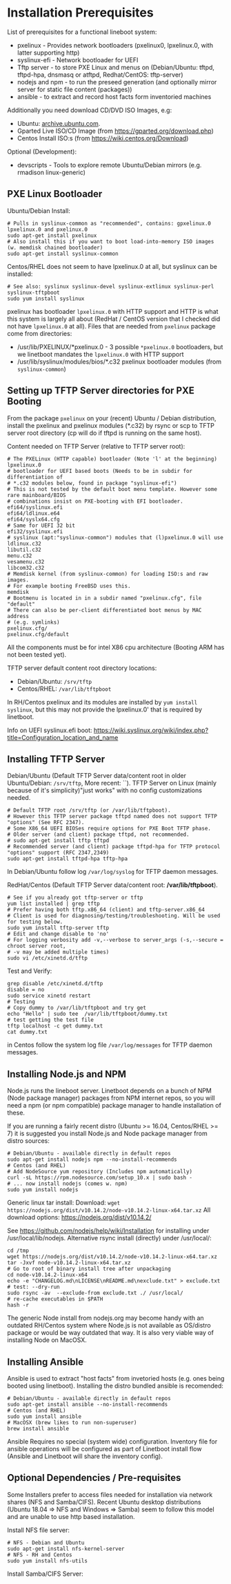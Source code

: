 # Installation Prerequisites

List of prerequisites for a functional lineboot system:

- pxelinux - Provides network bootloaders (pxelinux0, lpxelinux.0, with latter supporting http)
- syslinux-efi - Network bootloader for UEFI
- Tftp server - to store PXE Linux and menus on (Debian/Ubuntu: tftpd, tftpd-hpa, dnsmasq or atftpd, Redhat/CentOS: tftp-server)
- nodejs and npm - to run the preseed generation (and optionally mirror server for static file content (packages))
- ansible - to extract and record host facts form inventoried machines

Additionally you need download CD/DVD ISO Images, e.g:
- Ubuntu: [archive.ubuntu.com](http://archive.ubuntu.com/ubuntu/dists/).
- Gparted Live ISO/CD Image (from https://gparted.org/download.php)
- Centos Install ISO:s (from https://wiki.centos.org/Download)

Optional (Development):
- devscripts - Tools to explore remote Ubuntu/Debian mirrors (e.g. rmadison linux-generic)

## PXE Linux Bootloader

Ubuntu/Debian Install:

    # Pulls in syslinux-common as "recommended", contains: gpxelinux.0 lpxelinux.0 and pxelinux.0
    sudo apt-get install pxelinux
    # Also install this if you want to boot load-into-memory ISO images (w. memdisk chained bootloader)
    sudo apt-get install syslinux-common

Centos/RHEL does not seem to have lpxelinux.0 at all, but syslinux can be installed:

    # See also: syslinux syslinux-devel syslinux-extlinux syslinux-perl syslinux-tftpboot
    sudo yum install syslinux

pxelinux has bootloader `lpxelinux.0` with HTTP support and HTTP is what this system is largely all about (RedHat / CentOS version that I checked did not have `lpxelinux.0` at all).
Files that are needed from `pxelinux` package come from directories:
- /usr/lib/PXELINUX/*pxelinux.0 - 3 possible `*pxelinux.0` bootloaders, but we linetboot mandates the `lpxelinux.0` with HTTP support
- /usr/lib/syslinux/modules/bios/*.c32 pxelinux bootloader modules (from `syslinux-common`)

## Setting up TFTP Server directories for PXE Booting


From the package `pxelinux` on your (recent) Ubuntu / Debian distribution, install the pxelinux and pxelinux modules (*.c32) by rsync or scp to TFTP server root directory (cp will do if tftpd is running on the same host).

Content needed on TFTP Server (relative to TFTP server root):

    # The PXELinux (HTTP capable) bootloader (Note 'l' at the beginning)
    lpxelinux.0
    # bootloader for UEFI based boots (Needs to be in subdir for differentiation of
    # *.c32 modules below, found in package "syslinux-efi")
    # This is not tested by the default boot menu template. However some rare mainboard/BIOS
    # combinations insist on PXE-booting with EFI bootloader.
    efi64/syslinux.efi
    efi64/ldlinux.e64
    efi64/syslx64.cfg
    # Same for UEFI 32 bit
    efi32/syslinux.efi
    # syslinux (apt:"syslinux-common") modules that (l)pxelinux.0 will use
    ldlinux.c32
    libutil.c32
    menu.c32
    vesamenu.c32
    libcom32.c32
    # Memdisk kernel (from syslinux-common) for loading ISO:s and raw images.
    # For example booting FreeBSD uses this.
    memdisk
    # Bootmenu is located in in a subdir named "pxelinux.cfg", file "default"
    # There can also be per-client differentiated boot menus by MAC address
    # (e.g. symlinks)
    pxelinux.cfg/
    pxelinux.cfg/default

All the components must be for intel X86 cpu architecture (Booting ARM has not been tested yet).
  
TFTP server default content root directory locations:
- Debian/Ubuntu: `/srv/tftp`
- Centos/RHEL: `/var/lib/tftpboot`

In RH/Centos pxelinux and its modules are installed by `yum install syslinux`, but this may not provide the lpxelinux.0' that is required by linetboot.

Info on UEFI syslinux.efi boot: https://wiki.syslinux.org/wiki/index.php?title=Configuration_location_and_name


## Installing TFTP Server

Debian/Ubuntu (Default TFTP Server data/content root in older Ubuntu/Debian: `/srv/tftp`, More recent: ``).
TFTP Server on Linux (mainly because of it's simplicity)"just works" with no config customizations needed.

    # Default TFTP root /srv/tftp (or /var/lib/tftpboot).
    # However this TFTP server package tftpd named does not support TFTP "options" (See RFC 2347).
    # Some X86_64 UEFI BIOSes require options for PXE Boot TFTP phase.
    # Older server (and client) package tftpd, not recommended.
    # sudo apt-get install tftp tftpd
    # Recommended server (and client) package tftpd-hpa for TFTP protocol "options" support (RFC 2347,2349) 
    sudo apt-get install tftpd-hpa tftp-hpa

In Debian/Ubuntu follow log `/var/log/syslog` for TFTP daemon messages.

RedHat/Centos (Default TFTP Server data/content root: **/var/lib/tftpboot**).

    # See if you already got tftp-server or tftp
    yum list installed | grep tftp
    # Prefer having both tftp.x86_64 (client) and tftp-server.x86_64
    # Client is used for diagnosing/testing/troubleshooting. Will be used for testing below.
    sudo yum install tftp-server tftp
    # Edit and change disable to 'no'
    # For logging verbosity add -v,--verbose to server_args (-s,--secure = chroot server root,
    # -v may be added multiple times)
    sudo vi /etc/xinetd.d/tftp

Test and Verify:

    grep disable /etc/xinetd.d/tftp
    disable = no
    sudo service xinetd restart
    # Testing
    # Copy dummy to /var/lib/tftpboot and try get
    echo "Hello" | sudo tee  /var/lib/tftpboot/dummy.txt
    # test getting the test file
    tftp localhost -c get dummy.txt
    cat dummy.txt

in Centos follow the system log file `/var/log/messages` for TFTP daemon messages.

## Installing Node.js and NPM

Node.js runs the lineboot server. Linetboot depends on a bunch of NPM (Node package manager)
packages from NPM internet repos, so you will need a npm (or npm compatible) package manager
to handle installation of these.

If you are running a fairly recent distro (Ubuntu >= 16.04, Centos/RHEL >= 7) it is suggested you install
Node.js and Node package manager from distro sources:

    # Debian/Ubuntu - available directly in default repos
    sudo apt-get install nodejs npm --no-install-recommends
    # Centos (and RHEL)
    # Add NodeSource yum repository (Includes npm automatically)
    curl -sL https://rpm.nodesource.com/setup_10.x | sudo bash -
    # ... now install nodejs (comes w. npm)
    sudo yum install nodejs

Generic linux tar install: Download: `wget https://nodejs.org/dist/v10.14.2/node-v10.14.2-linux-x64.tar.xz`
All download options: https://nodejs.org/dist/v10.14.2/

See https://github.com/nodejs/help/wiki/Installation for installing under /usr/local/lib/nodejs.
Alternative rsync install (directly) under /usr/local/:

    cd /tmp
    wget https://nodejs.org/dist/v10.14.2/node-v10.14.2-linux-x64.tar.xz
    tar -Jxvf node-v10.14.2-linux-x64.tar.xz
    # Go to root of binary install tree after unpackaging
    cd node-v10.14.2-linux-x64
    echo -e "CHANGELOG.md\nLICENSE\nREADME.md\nexclude.txt" > exclude.txt
    # test: --dry-run
    sudo rsync -av  --exclude-from exclude.txt ./ /usr/local/
    # re-cache executables in $PATH
    hash -r

The generic Node install from nodejs.org may become handy with an outdated RH/Centos system where Node.js is not available as OS/distro package or would be way outdated that way. It is also very viable way of installing Node on MacOSX.

## Installing Ansible

Ansible is used to extract "host facts" from invetoried hosts (e.g. ones being booted using linetboot).
Installing the distro bundled ansible is recomended:

    # Debian/Ubuntu - available directly in default repos
    sudo apt-get install ansible --no-install-recommends
    # Centos (and RHEL)
    sudo yum install ansible
    # MacOSX (brew likes to run non-superuser)
    brew install ansible

Ansible Requires no special (system wide) configuration.
Inventory file for ansible operations will be configured as part of Linetboot install flow (Ansible and Linetboot will
share the inventory config).

## Optional Dependencies / Pre-requisites

Some Installers prefer to access files needed for installation via network shares (NFS and Samba/CIFS).
Recent Ubuntu desktop distributions (Ubuntu 18.04 => NFS and Windows => Samba) seem to follow this model
and are unable to use http based installation.

Install NFS file server:
```
# NFS - Debian and Ubuntu
sudo apt-get install nfs-kernel-server
# NFS - RH and Centos
sudo yum install nfs-utils
```
Install Samba/CIFS Server:
```

```

